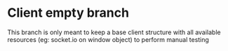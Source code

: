 # Client empty branch

This branch is only meant to keep a base client structure with all available resources (eg: socket.io on window object) to perform manual testing
